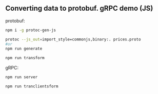 ## Converting data to protobuf. gRPC demo (JS)

protobuf:

```bash
npm i -g protoc-gen-js

protoc --js_out=import_style=commonjs,binary:. prices.proto
#or
npm run generate

npm run transform
```

gRPC:

```bash
npm run server

npm run tranclientsform
```

